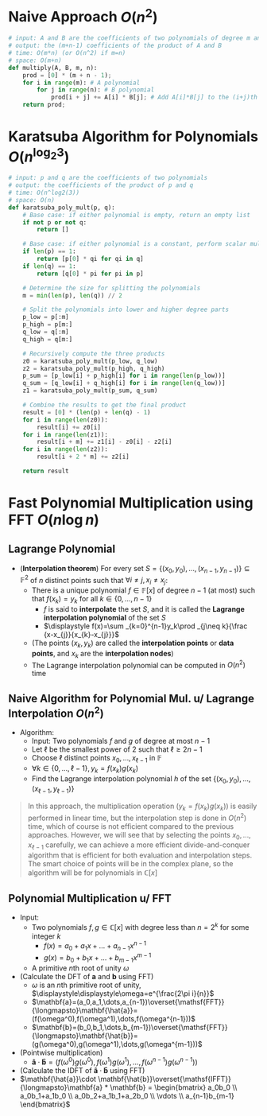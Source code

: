 # Naive Approach $O(n^2)$

```python
# input: A and B are the coefficients of two polynomials of degree m and n
# output: the (m+n-1) coefficients of the product of A and B
# time: O(m*n) (or O(n^2) if m=n)
# space: O(m+n)
def multiply(A, B, m, n): 
    prod = [0] * (m + n - 1); 
    for i in range(m): # A polynomial 
        for j in range(n): # B polynomial
            prod[i + j] += A[i] * B[j]; # Add A[i]*B[j] to the (i+j)th coefficient
    return prod; 
```

# Karatsuba Algorithm for Polynomials $O(n^{\log_2 3})$

```python
# input: p and q are the coefficients of two polynomials
# output: the coefficients of the product of p and q
# time: O(n^log2(3))
# space: O(n)
def karatsuba_poly_mult(p, q):
    # Base case: if either polynomial is empty, return an empty list
    if not p or not q:
        return []

    # Base case: if either polynomial is a constant, perform scalar multiplication
    if len(p) == 1:
        return [p[0] * qi for qi in q]
    if len(q) == 1:
        return [q[0] * pi for pi in p]

    # Determine the size for splitting the polynomials
    m = min(len(p), len(q)) // 2

    # Split the polynomials into lower and higher degree parts
    p_low = p[:m]
    p_high = p[m:]
    q_low = q[:m]
    q_high = q[m:]

    # Recursively compute the three products
    z0 = karatsuba_poly_mult(p_low, q_low)
    z2 = karatsuba_poly_mult(p_high, q_high)
    p_sum = [p_low[i] + p_high[i] for i in range(len(p_low))]
    q_sum = [q_low[i] + q_high[i] for i in range(len(q_low))]
    z1 = karatsuba_poly_mult(p_sum, q_sum)

    # Combine the results to get the final product
    result = [0] * (len(p) + len(q) - 1)
    for i in range(len(z0)):
        result[i] += z0[i]
    for i in range(len(z1)):
        result[i + m] += z1[i] - z0[i] - z2[i]
    for i in range(len(z2)):
        result[i + 2 * m] += z2[i]

    return result
```

# Fast Polynomial Multiplication using FFT $O(n\log n)$

## Lagrange Polynomial

- (**Interpolation theorem**) For every set $S=\{(x_0,y_0),\dots,(x_{n-1},y_{n-1})\}\subseteq \mathbb{F}^2$ of $n$ distinct points such that $\forall i\neq j, x_i\neq x_j$:
	- There is a unique polynomial $f\in \mathbb{F}[x]$ of degree $n-1$ (at most) such that $f(x_k)=y_k$ for all $k\in \{0,\dots,n-1\}$
		- $f$ is said to **interpolate** the set $S$, and it is called the **Lagrange interpolation polynomial** of the set $S$
		- $\displaystyle f(x)=\sum _{k=0}^{n-1}y_k\prod _{j\neq k}{\frac {x-x_{j}}{x_{k}-x_{j}}}$
	- (The points $(x_k,y_k)$ are called the **interpolation points** or **data points**, and $x_k$ are the **interpolation nodes**)
	- The Lagrange interpolation polynomial can be computed in $O(n^2)$ time

## Naive Algorithm for Polynomial Mul. u/ Lagrange Interpolation $O(n^2)$

- Algorithm: 
	- Input: Two polynomials $f$ and $g$ of degree at most $n-1$
	- Let $\ell$ be the smallest power of $2$ such that $\ell\geq 2n-1$
	- Choose $\ell$ distinct points $x_0,\dots,x_{\ell-1}$ in $\mathbb{F}$ 
	- $\forall k\in\{0,\dots,\ell-1\}, y_k=f(x_k)g(x_k)$
	- Find the Lagrange interpolation polynomial $h$ of the set $\{(x_0,y_0),\dots,(x_{\ell-1},y_{\ell-1})\}$

> In this approach, the multiplication operation ($y_k=f(x_k)g(x_k)$) is easily performed in linear time, but the interpolation step is done in $O(n^2)$ time, which of course is not efficient compared to the previous approaches. However, we will see that by selecting the points $x_0,\dots,x_{\ell-1}$ carefully, we can achieve a more efficient divide-and-conquer algorithm that is efficient for both evaluation and interpolation steps. The smart choice of points will be in the complex plane, so the algorithm will be for polynomials in $\mathbb{C}[x]$

## Polynomial Multiplication u/ FFT


 - Input:
	 - Two polynomials $f,g\in \mathbb{C}[x]$ with degree less than $n=2^k$ for some integer $k$
		- $f(x)=a_0+a_1x+\dots+a_{n-1}x^{n-1}$
		- $g(x)=b_0+b_1x+\dots+b_{m-1}x^{m-1}$
	- A primitive $n$th root of unity $\omega$
- (Calculate the DFT of $\mathbf{a}$ and $\mathbf{b}$ using FFT)
	- $\omega$ is an $n$th primitive root of unity, $\displaystyle\displaystyle\omega=e^{\frac{2\pi i}{n}}$
	- $\mathbf{a}=(a_0,a_1,\dots,a_{n-1})\overset{\mathsf{FFT}}{\longmapsto}\mathbf{\hat{a}}=(f(\omega^0),f(\omega^1),\dots,f(\omega^{n-1}))$
	- $\mathbf{b}=(b_0,b_1,\dots,b_{m-1})\overset{\mathsf{FFT}}{\longmapsto}\mathbf{\hat{b}}=(g(\omega^0),g(\omega^1),\dots,g(\omega^{m-1}))$
- (Pointwise multiplication)
	- $\mathbf{\hat{a}}\cdot \mathbf{\hat{b}}=(f(\omega^0)g(\omega^0),f(\omega^1)g(\omega^1),\dots,f(\omega^{n-1})g(\omega^{n-1}))$
- (Calculate the IDFT of $\mathbf{\hat{a}}\cdot \mathbf{\hat{b}}$ using FFT)
- $\mathbf{\hat{a}}\cdot \mathbf{\hat{b}}\overset{\mathsf{IFFT}}{\longmapsto}\mathbf{a} * \mathbf{b} = \begin{bmatrix} a_0b_0 \\ a_0b_1+a_1b_0 \\ a_0b_2+a_1b_1+a_2b_0 \\ \vdots \\ a_{n-1}b_{m-1} \end{bmatrix}$

